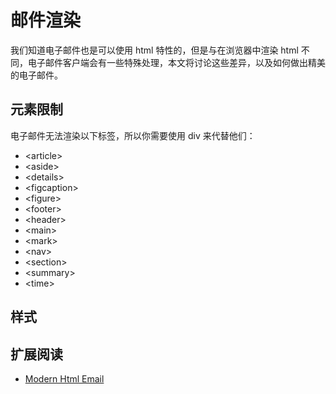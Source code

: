 # 邮件渲染

我们知道电子邮件也是可以使用 html 特性的，但是与在浏览器中渲染 html 不同，电子邮件客户端会有一些特殊处理，本文将讨论这些差异，以及如何做出精美的电子邮件。

## 元素限制

电子邮件无法渲染以下标签，所以你需要使用 div 来代替他们：

-   <article\>
-   <aside\>
-   <details\>
-   <figcaption\>
-   <figure\>
-   <footer\>
-   <header\>
-   <main\>
-   <mark\>
-   <nav\>
-   <section\>
-   <summary\>
-   <time\>

## 样式

## 扩展阅读

-   [Modern Html Email](https://fullystacked.net/posts/modern-html-email/)

